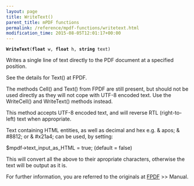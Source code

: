 ```yaml
---
layout: page
title: WriteText()
parent_title: mPDF functions
permalink: /reference/mpdf-functions/writetext.html
modification_time: 2015-08-05T12:01:17+00:00
---
```


<p><code><b>WriteText</b>(<b>float</b> w, <b>float</b> h, <b>string</b> text)</code></p>
<p>Writes a single line of text directly to the PDF document at a specified position.

See the details for Text() at FPDF.</p>

<p class="manual_block">The methods Cell() and Text() from FPDF are still present, but should not be used directly as they will not cope with UTF-8 encoded text. Use the WriteCell() and WriteText() methods instead.</p>
<p class="manual_block">This method accepts UTF-8 encoded text, and will reverse RTL (right-to-left) text when appropriate.</p>
<p class="manual_block">Text containing HTML entities, as well as decimal and hex e.g. &amp; apos; &amp; #8812; or &amp; #x21a4; can be used, by setting:

$mpdf-&gt;text_input_as_HTML = true; (default = false)

This will convert all the above to their apropriate characters, otherwise the text will be output as it is.</p>
<p class="manual_block">For further information, you are referred to the originals at <a href="http://www.fpdf.org/" target="_blank">FPDF</a> &gt;&gt; Manual.</p>

